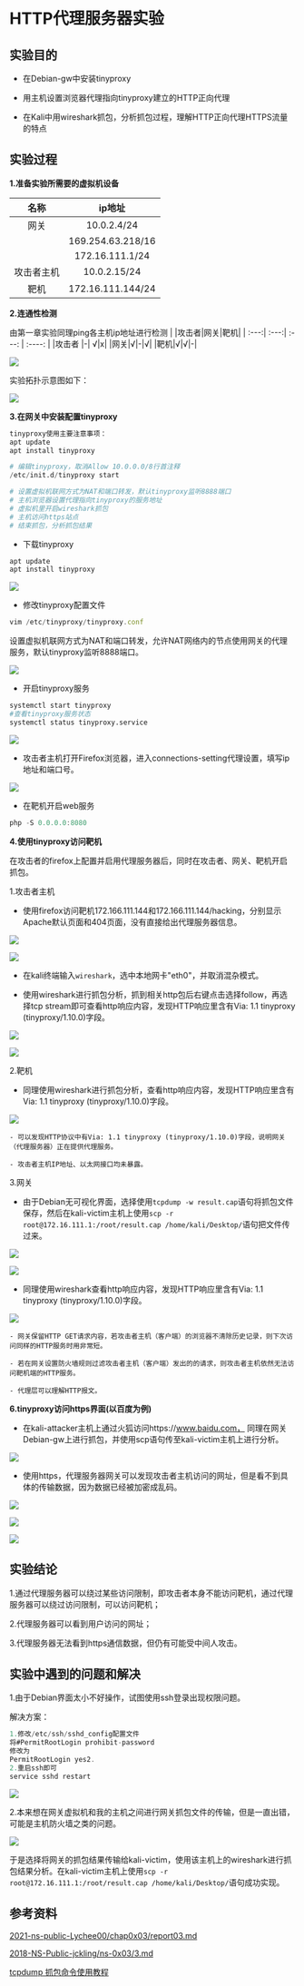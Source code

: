 # HTTP代理服务器实验

## 实验目的
- 在Debian-gw中安装tinyproxy

- 用主机设置浏览器代理指向tinyproxy建立的HTTP正向代理

- 在Kali中用wireshark抓包，分析抓包过程，理解HTTP正向代理HTTPS流量的特点

## 实验过程
**1.准备实验所需要的虚拟机设备**


|      名称      |       ip地址       |
| :------------: | :---------------: |
|网关|10.0.2.4/24 |
||169.254.63.218/16|
||172.16.111.1/24 |
|攻击者主机|10.0.2.15/24|
|靶机|172.16.111.144/24|

**2.连通性检测**


由第一章实验同理ping各主机ip地址进行检测
|     |攻击者|网关|靶机|
| :---:| :---:| :---: | :----: |
|攻击者	|-|	√|x|
|网关|√|-|√|
|靶机|√|√|-|

![](img/kali-attacker-ping.png)


实验拓扑示意图如下：

![](img/picture.jpg)


**3.在网关中安装配置tinyproxy**
```python
tinyproxy使用主要注意事项：
apt update
apt install tinyproxy

# 编辑tinyproxy，取消Allow 10.0.0.0/8行首注释
/etc/init.d/tinyproxy start

# 设置虚拟机联网方式为NAT和端口转发，默认tinyproxy监听8888端口
# 主机浏览器设置代理指向tinyproxy的服务地址
# 虚拟机里开启wireshark抓包
# 主机访问https站点
# 结束抓包，分析抓包结果
```

- 下载tinyproxy


```python
apt update
apt install tinyproxy
```


![](img/install-tinyproxy.png)


- 修改tinyproxy配置文件


```javascript
vim /etc/tinyproxy/tinyproxy.conf
```

设置虚拟机联网方式为NAT和端口转发，允许NAT网络内的节点使用网关的代理服务，默认tinyproxy监听8888端口。


![](img/edittinyproxy.png)


- 开启tinyproxy服务

```python
systemctl start tinyproxy
#查看tinyproxy服务状态
systemctl status tinyproxy.service
```

![](img/tinyproxy-status.png)

- 攻击者主机打开Firefox浏览器，进入connections-setting代理设置，填写ip地址和端口号。

![](img/firefox-proxy.png)

- 在靶机开启web服务

```javascript
php -S 0.0.0.0:8080
```

**4.使用tinyproxy访问靶机**

在攻击者的firefox上配置并启用代理服务器后，同时在攻击者、网关、靶机开启抓包。

1.攻击者主机

- 使用firefox访问靶机172.166.111.144和172.166.111.144/hacking，分别显示Apache默认页面和404页面，没有直接给出代理服务器信息。

![](img/apache2.png)

![](img/hacker-not-found.png)

- 在kali终端输入```wireshark```，选中本地网卡"eth0"，并取消混杂模式。

- 使用wireshark进行抓包分析，抓到相关http包后右键点击选择follow，再选择tcp stream即可查看http响应内容，发现HTTP响应里含有Via: 1.1 tinyproxy (tinyproxy/1.10.0)字段。

![](img/follow.png)

![](img/attacker-wireshark.png)

2.靶机

- 同理使用wireshark进行抓包分析，查看http响应内容，发现HTTP响应里含有Via: 1.1 tinyproxy (tinyproxy/1.10.0)字段。

![](img/victim-wireshark.png)

    - 可以发现HTTP协议中有Via: 1.1 tinyproxy (tinyproxy/1.10.0)字段，说明网关（代理服务器）正在提供代理服务。
    
    - 攻击者主机IP地址、以太网接口均未暴露。
    

3.网关
- 由于Debian无可视化界面，选择使用```tcpdump -w result.cap```语句将抓包文件保存，然后在kali-victim主机上使用```scp -r root@172.16.111.1:/root/result.cap /home/kali/Desktop/```语句把文件传过来。

![](img/tcpdump.png)

![](img/kaliscp.png)

- 同理使用wireshark查看http响应内容，发现HTTP响应里含有Via: 1.1 tinyproxy (tinyproxy/1.10.0)字段。

![](img/gw-wireshark.jpg)


    - 网关保留HTTP GET请求内容，若攻击者主机（客户端）的浏览器不清除历史记录，则下次访问同样的HTTP服务时用非常短。

    - 若在网关设置防火墙规则过滤攻击者主机（客户端）发出的的请求，则攻击者主机依然无法访问靶机端的HTTP服务。

    - 代理层可以理解HTTP报文。

**6.tinyproxy访问https界面(以百度为例)**

- 在kali-attacker主机上通过火狐访问https://www.baidu.com， 同理在网关Debian-gw上进行抓包，并使用scp语句传至kali-victim主机上进行分析。

![](img/baidu.png)

- 使用https，代理服务器网关可以发现攻击者主机访问的网址，但是看不到具体的传输数据，因为数据已经被加密成乱码。

![](img/httpswireshark1.png)

![](img/httpswireshark2.png)

![](img/httpswireshark3.png)


## 实验结论

1.通过代理服务器可以绕过某些访问限制，即攻击者本身不能访问靶机，通过代理服务器可以绕过访问限制，可以访问靶机；

2.代理服务器可以看到用户访问的网址；

3.代理服务器无法看到https通信数据，但仍有可能受中间人攻击。


## 实验中遇到的问题和解决
1.由于Debian界面太小不好操作，试图使用ssh登录出现权限问题。

解决方案：

```javascript
1.修改/etc/ssh/sshd_config配置文件
将#PermitRootLogin prohibit-password
修改为
PermitRootLogin yes2.
2.重启ssh即可
service sshd restart
```

![](img/ssh-debian.png)

2.本来想在网关虚拟机和我的主机之间进行网关抓包文件的传输，但是一直出错，可能是主机防火墙之类的问题。

![](img/scp-failed.png)

于是选择将网关的抓包结果传输给kali-victim，使用该主机上的wireshark进行抓包结果分析。在kali-victim主机上使用```scp -r root@172.16.111.1:/root/result.cap /home/kali/Desktop/```语句成功实现。



## 参考资料

[2021-ns-public-Lychee00/chap0x03/report03.md](https://github.com/CUCCS/2021-ns-public-Lychee00/blob/chap0x03/chap0x03/report03.md)

[2018-NS-Public-jckling/ns-0x03/3.md](https://github.com/CUCCS/2018-NS-Public-jckling/blob/master/ns-0x03/3.md)

[tcpdump 抓包命令使用教程](https://zhuanlan.zhihu.com/p/74812069)


